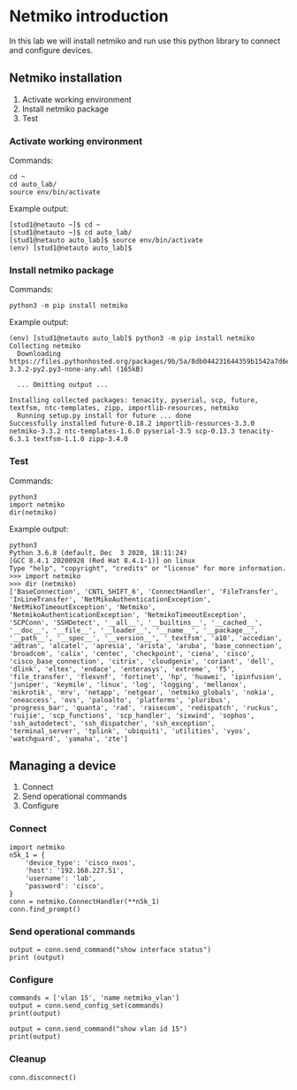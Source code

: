# Netmiko introduction

In this lab we will install netmiko and run use this python library to connect and configure devices.

## Netmiko installation

1. Activate working environment
2. Install netmiko package
3. Test

### Activate working environment
Commands:
```
cd ~
cd auto_lab/
source env/bin/activate
```
Example output:
```
[stud1@netauto ~]$ cd ~
[stud1@netauto ~]$ cd auto_lab/
[stud1@netauto auto_lab]$ source env/bin/activate
(env) [stud1@netauto auto_lab]$
```

### Install netmiko package
Commands:
```
python3 -m pip install netmiko
```

Example output:
```
(env) [stud1@netauto auto_lab]$ python3 -m pip install netmiko
Collecting netmiko
  Downloading https://files.pythonhosted.org/packages/9b/5a/8db044231644359b1542a7d6e423aed7c925e62021c19d3f23256c3567cb/netmiko-3.3.2-py2.py3-none-any.whl (165kB)

  ... Omitting output ...

Installing collected packages: tenacity, pyserial, scp, future, textfsm, ntc-templates, zipp, importlib-resources, netmiko
  Running setup.py install for future ... done
Successfully installed future-0.18.2 importlib-resources-3.3.0 netmiko-3.3.2 ntc-templates-1.6.0 pyserial-3.5 scp-0.13.3 tenacity-6.3.1 textfsm-1.1.0 zipp-3.4.0
```

### Test

Commands:
```
python3
import netmiko
dir(netmiko)
```

Example output:
```
python3
Python 3.6.8 (default, Dec  3 2020, 18:11:24) 
[GCC 8.4.1 20200928 (Red Hat 8.4.1-1)] on linux
Type "help", "copyright", "credits" or "license" for more information.
>>> import netmiko
>>> dir (netmiko)
['BaseConnection', 'CNTL_SHIFT_6', 'ConnectHandler', 'FileTransfer', 'InLineTransfer', 'NetMikoAuthenticationException', 'NetMikoTimeoutException', 'Netmiko', 'NetmikoAuthenticationException', 'NetmikoTimeoutException', 'SCPConn', 'SSHDetect', '__all__', '__builtins__', '__cached__', '__doc__', '__file__', '__loader__', '__name__', '__package__', '__path__', '__spec__', '__version__', '_textfsm', 'a10', 'accedian', 'adtran', 'alcatel', 'apresia', 'arista', 'aruba', 'base_connection', 'broadcom', 'calix', 'centec', 'checkpoint', 'ciena', 'cisco', 'cisco_base_connection', 'citrix', 'cloudgenix', 'coriant', 'dell', 'dlink', 'eltex', 'endace', 'enterasys', 'extreme', 'f5', 'file_transfer', 'flexvnf', 'fortinet', 'hp', 'huawei', 'ipinfusion', 'juniper', 'keymile', 'linux', 'log', 'logging', 'mellanox', 'mikrotik', 'mrv', 'netapp', 'netgear', 'netmiko_globals', 'nokia', 'oneaccess', 'ovs', 'paloalto', 'platforms', 'pluribus', 'progress_bar', 'quanta', 'rad', 'raisecom', 'redispatch', 'ruckus', 'ruijie', 'scp_functions', 'scp_handler', 'sixwind', 'sophos', 'ssh_autodetect', 'ssh_dispatcher', 'ssh_exception', 'terminal_server', 'tplink', 'ubiquiti', 'utilities', 'vyos', 'watchguard', 'yamaha', 'zte']
```

## Managing a device

1. Connect
2. Send operational commands
3. Configure

### Connect
```
import netmiko
n5k_1 = { 
    'device_type': 'cisco_nxos', 
    'host': '192.168.227.51', 
    'username': 'lab', 
    'password': 'cisco', 
}
conn = netmiko.ConnectHandler(**n5k_1)
conn.find_prompt()

```

### Send operational commands
```
output = conn.send_command("show interface status")
print (output)
```

### Configure

```
commands = ['vlan 15', 'name netmiko_vlan']
output = conn.send_config_set(commands)
print(output)

output = conn.send_command("show vlan id 15")
print(output)
```

### Cleanup
```
conn.disconnect()
```